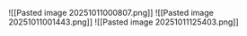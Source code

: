 ![[Pasted image 20251011000807.png]]
![[Pasted image 20251011001443.png]]
![[Pasted image 20251011125403.png]]

